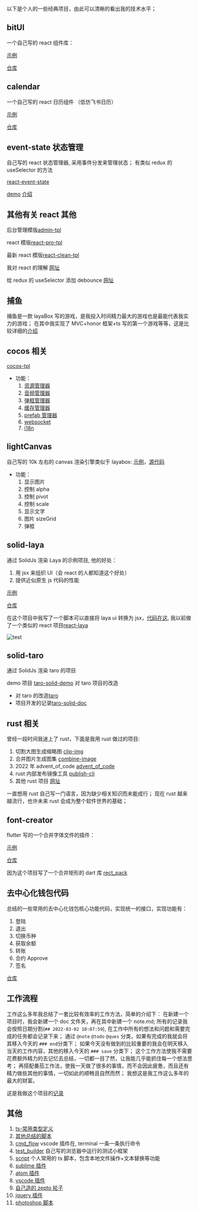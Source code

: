 以下是个人的一些经典项目，由此可以清晰的看出我的技术水平；

## bitUI

一个自己写的 react 组件库：

[示例](https://zsytssk.github.io/bitUI)

[仓库](https://github.com/zsytssk/bitUI)

## calendar

一个自己写的 react 日历组件 （低仿飞书日历）

[示例](https://zsytssk.github.io/calendar)

[仓库](https://github.com/zsytssk/calendar)

## event-state 状态管理

自己写的 react 状态管理器, 采用事件分发来管理状态；
有类似 redux 的 useSelector 的方法

[react-event-state](https://www.npmjs.com/package/react-event-state)

[demo](https://zsytssk.github.io/event-state)
[介绍](https://www.jianshu.com/p/e6e1f6a89be3)

## 其他有关 react 其他

后台管理模版[admin-tpl](https://github.com/zsytssk/admin-tpl.git)

react 模版[react-pro-tpl](https://github.com/zsytssk/react-pro-tpl.git)

最新 react 模版[react-clean-tpl](https://github.com/zsytssk/react-clean-tpl.git)

我对 react 的理解 [网址](https://www.zhihu.com/question/47161776/answer/2325381843)

给 redux 的 useSelector 添加 debounce [网址](https://stackoverflow.com/questions/64799941/how-add-debounce-to-useselector-on-react-redux)

## 捕鱼

捕鱼是一款 layaBox 写的游戏，是我投入时间精力最大的游戏也是最能代表我实力的游戏；
在其中我实现了 MVC+honor 框架+ts 写的第一个游戏等等，这是比较详细的[介绍](./fish/readme.md)

## cocos 相关

[cocos-tpl](https://github.com/zsytssk/cocos-tpl.git)

- 功能：
  1. [资源管理器][utils]
  1. [音频管理器][utils]
  1. [弹框管理器][utils]
  1. [缓存管理器][utils]
  1. [prefab 管理器][utils]
  1. [websocket][utils]
  1. [i18n][i18n]

[utils]: https://github.com/zsytssk/cocos-tpl/tree/master/assets/main/scripts/utils
[i18n]: https://github.com/zsytssk/cocos-tpl/tree/master/assets/resources/i18n

## lightCanvas

自己写的 10k 左右的 canvas 渲染引擎类似于 layabox: [示例][lightcanvasdemo]，[源代码][lightcanvassource]

- 功能：
  1. 显示图片
  1. 控制 alpha
  1. 控制 pivot
  1. 控制 scale
  1. 显示文字
  1. 图片 sizeGrid
  1. 弹框

[lightcanvasdemo]: https://zsytssk.github.io/lightCanvas/
[lightcanvassource]: https://github.com/zsytssk/canvas_test/tree/master/lightCanvas

## solid-laya

通过 SolidJs 渲染 Laya 的示例项目, 他的好处：

1. 用 jsx 来组织 UI（会 react 的人都知道这个好处）
2. 提供近似原生 js 代码的性能

[示例](https://zsytssk.github.io/solidjs-laya)

[仓库](https://github.com/zsytssk/solidjs-laya-demo)

在这个项目中我写了一个脚本可以直接将 laya ui 转换为 jsx，[代码在这](https://github.com/zsytssk/solidjs-laya-demo/tree/master/script/uiToJsx), 我以前做了一个类似的 react 项目[react-laya](https://github.com/zsytssk/react-laya)

![test](./images/solid-laya1.png)

## solid-taro

通过 SolidJs 渲染 taro 的项目

demo 项目 [taro-solid-demo](https://github.com/zsytssk/taro-solid-demo)
对 taro 项目的改造

- 对 taro 的改造[taro](https://github.com/zsytssk/taro/tree/solid)
- 项目开发的记录[taro-solid-doc](https://github.com/zsytssk/taro-solid-doc)

## rust 相关

曾经一段时间我迷上了 rust，下面是我用 rust 做过的项目:

1. 切割大图生成缩略图 [clip-img][clip-img]
1. 合并图片生成图集 [combine-image][combine-image]
1. 2022 年 advent_of_code [advent_of_code][advent_of_code]
1. rust 内部发布镜像工具 [publish-cli][publish-cli]
1. 其他 rust 项目 [网址][rust-relative]

一直想用 rust 自己写一门语言，因为缺少相关知识而未能成行；
现在 rust 越来越流行，也许未来 rust 会成为整个软件世界的基础；

[clip-img]: https://github.com/zsytssk/clip_img
[combine-image]: https://github.com/zsytssk/combine_image
[advent_of_code]: https://github.com/zsytssk/advent_of_code
[publish-cli]: https://github.com/zsytssk/publish-cli
[rust-relative]: https://github.com/zsytssk?tab=repositories&q=&type=&language=rust&sort=

## font-creator

flutter 写的一个合并字体文件的插件：

[示例](https://zsytssk.github.io/font_creator)

[仓库](https://github.com/zsytssk/font_creator)

因为这个项目写了一个合并矩形的 dart 库 [rect_pack](https://pub.dev/packages/rect_pack)

## 去中心化钱包代码

总结的一些常用的去中心化钱包核心功能代码，实现统一的接口，实现功能有：

1. 登陆
1. 退出
1. 切换币种
1. 获取余额
1. 转账
1. 合约 Approve
1. 签名

[仓库](https://github.com/zsytssk/contract-wallet)

## 工作流程

工作这么多年我总结了一套比较有效率的工作方法，简单的介绍下：
在新建一个项目时，我会新建一个 doc 文件夹，再在其中新建一个 note.md;
所有的记录我会按照日期分割(`## 2022-03-02 10:07:59`), 在工作中所有的想法和问题和需要完成的任务都会记录下来；
通过 `@note` `@todo` `@ques` 分类，如果有完成的我就会将其移入今天的 `### end`分类下；
如果今天没有做到的比较重要的我会在明天移入当天的工作内容，其他的移入今天的 `### save` 分类下；
这个工作方法使我不需要花费额外精力的去记忆去总结，一切都一目了然，让我能几乎能抓住每一个想法思考；
再搭配番茄工作法，使我一天做了很多的事情，而不会因此疲惫，而且还有精力做些其他的事情，一切如此的顺畅且自然而然；
我想这是我工作这么多年的最大的财富。

这是我做这个项目的[记录](./doc/note.md)

## 其他

1. [ts-常用类型定义](./code/type.d.ts)
1. [其他总结的脚本](https://github.com/zsytssk/common/tree/master)
1. [cmd_flow](https://github.com/zsytssk/cmd_flow) vscode 插件在, terminal 一条一条执行命令
1. [test_builder](https://github.com/zsytssk/test_builder) 自己写的浏览器中运行的测试小框架
1. [script](https://github.com/zsytssk/script) 个人常用的 ts 脚本，包含本地文件操作+文本替换等功能
1. [sublime 插件](https://packagecontrol.io/packages/QuickOpen;)
1. [atom 插件](https://atom.io/users/zsytssk)
1. [vscode 插件](https://marketplace.visualstudio.com/publishers/zsytssk)
1. [自己造的 zepto 轮子](https://github.com/zsytssk/common/blob/4838725a94aae5bfcc101e1ffd11b76f0fcd5e3d/www/js/zu.js)
1. [jquery 插件](https://github.com/zsytssk/common/tree/4838725a94aae5bfcc101e1ffd11b76f0fcd5e3d/www/js)
1. [photoshop 脚本](https://github.com/zsytssk/common/tree/4838725a94aae5bfcc101e1ffd11b76f0fcd5e3d/photoshop%20javascript)
